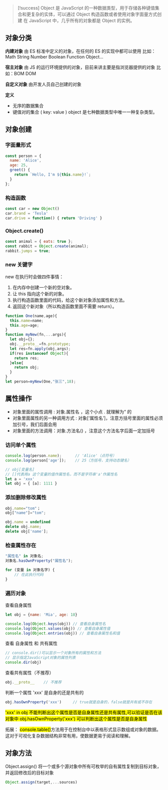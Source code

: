 > [!success] Object
> 是 JavaScript 的一种数据类型，用于存储各种键值集合和更复杂的实体，可以通过 Object 构造函数或者使用对象字面量方式创建
> 在 JavaScript 中，几乎所有的对象都是 Object 的实例。


## 对象分类

**内建对象**
   由 ES 标准中定义的对象，在任何的 ES 的实现中都可以使用
   比如：Math String Number Boolean Function Object...

**宿主对象**
   由 JS 的运行环境提供的对象，目前来讲主要是指浏览器提供的对象
   比如：BOM DOM

**自定义对象**
   由开发人员自己创建的对象

**定义**
- 无序的数据集合
- 键值对的集合 ( key: value ) object 是七种数据类型中唯一一种复杂类型。

## 对象创建

### 字面量形式
```js
const person = {
  name: 'Alice',
  age: 25,
  greet() {
    return `Hello, I'm ${this.name}!`;
  }
};
```

### 构造函数
```js
const car = new Object()
car.brand = 'Tesla'
car.drive = function() { return 'Driving' }
```

### Object.create()

```js
const animal = { eats: true };
const rabbit = Object.create(animal);
rabbit.jumps = true;
```

### new 关键字

new 在执行时会做四件事情：
1. 在内存中创建一个新的空对象。
2. 让 this 指向这个新的对象。
3. 执行构造函数里面的代码，给这个新对象添加属性和方法。
4. 返回这个新对象（所以构造函数里面不需要 return）。

```js
function One(name,age){
  this.name=name;
  this.age=age;
}
function myNew(fn,...args){
  let obj={};
  obj.__proto__=fn.prototype;
  let res=fn.apply(obj,args);
  if(res instanceof Object){
    return res;
  }else{
    return obj;
  }
}
let person=myNew(One,"张三",18);
```
## 属性操作

- 对象里面的属性调用 : 对象.属性名 ，这个小点 . 就理解为“ 的 
- 对象里面属性的另一种调用方式 : 对象[‘属性名’]，注意方括号里面的属性必须加引号，我们后面会用
- 对象里面的方法调用：对象.方法名() ，注意这个方法名字后面一定加括号
### 访问单个属性

```js
console.log(person.name);      // 'Alice'（点符号）
console.log(person['age']);    // 25（方括号，支持动态键名）

// obj[变量名]
// []代表用a 这个变量的值作属性名，而不是字符串'a'作属性名
let a = 'xxx'
let obj = { [a]: 1111 }
```

### 添加删除修改属性

```js
obj.name="tom"；
obj["name"]="tom";

obj.name = undefined
delete obj.name;
delete obj['name'];
```

### 检查属性存在
```js
"属性名" in 对象名;
对象名.hasOwnProperty("属性名");

for (变量 in 对象名字) {
    // 在此执行代码
}
```

### 遍历对象

查看自身属性
```js
let obj = {name: 'Mia', age: 18}

console.log(Object.keys(obj)) // 查看自身属性名
console.log(Object.values(obj)) // 查看自身属性值
console.log(Object.entries(obj)) // 查看自身属性名和值
```

查看 自身属性 和 共有属性
```js
// console.dir()可以显示一个对象所有的属性和方法
// 显示指定JavaScript对象的属性列表
console.dir(obj)
```

查看共有属性（不推荐）
```js
obj.__proto__    // 不推荐
```

判断一个属性 'xxx' 是自身的还是共有的
```js
obj.hasOwnProperty('xxx')     // true就是自身的，false就是共有或不存在
```

<mark class="hltr-yellow">'xxx' in obj 不能判断出这个属性是否是自身属性还是共有属性,可以验证是否在该对象中
obj.hasOwnProperty('xxx') 可以判断出这个属性是否是自身属性</mark>

拓展：
<mark class="hltr-cyan">console.table()</mark>方法用于在控制台中以表格形式显示数组或对象的数据。这对于可视化复杂数据结构非常有用，使数据更易于阅读和理解。
## 对象方法

Object.assign()
将一个或多个源对象中所有可枚举的自有属性复制到目标对象，并返回修改后的目标对象
```js
Object.assign(target,...sources)
```

